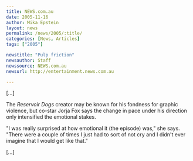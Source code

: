 ```yaml
---
title: NEWS.com.au
date: 2005-11-16
author: Mika Epstein
layout: news
permalink: /news/2005/:title/
categories: [News, Articles]
tags: ["2005"]

newstitle: "Pulp friction"
newsauthor: Staff  
newssource: NEWS.com.au  
newsurl: http://entertainment.news.com.au  

---
```

[...]

The *Reservoir Dogs* creator may be known for his fondness for graphic violence, but co-star Jorja Fox says the change in pace under his direction only intensified the emotional stakes.

"I was really surprised at how emotional it (the episode) was," she says. "There were a couple of times I just had to sort of not cry and I didn't ever imagine that I would get like that."

[...]

